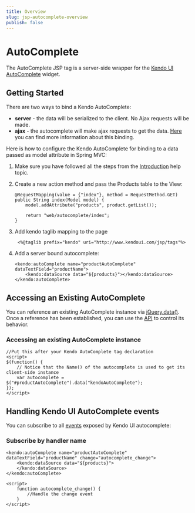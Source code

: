 ```yaml
---
title: Overview
slug: jsp-autocomplete-overview
publish: false
---
```


# AutoComplete

The AutoComplete JSP tag is a server-side wrapper for the [Kendo UI AutoComplete](http://docs.kendoui.com/api/web/autocomplete) widget.

## Getting Started

There are two ways to bind a Kendo AutoComplete:

*   **server** - the data will be serialized to the client. No Ajax requests will be made.
*   **ajax** - the autocomplete will make ajax requests to get the data. [Here](http://docs.kendoui.com/getting-started/using-kendo-with/jsp/tags/autocomplete/ajax-binding) you can find more information about this binding.

Here is how to configure the Kendo AutoComplete for binding to a data passed as model attribute in Spring MVC:

1.  Make sure you have followed all the steps from the [Introduction](http://docs.kendoui.com/getting-started/using-kendo-with/jsp/introduction) help topic.

2.  Create a new action method and pass the Products table to the View:

        @RequestMapping(value = {"index"}, method = RequestMethod.GET)
        public String index(Model model) {
            model.addAttribute("products", product.getList());

            return "web/autocomplete/index";
        }

3. Add kendo taglib mapping to the page

        <%@taglib prefix="kendo" uri="http://www.kendoui.com/jsp/tags"%>

4.  Add a server bound autocomplete:

        <kendo:autoComplete name="productAutoComplete" dataTextField="productName">
            <kendo:dataSource data="${products}"></kendo:dataSource>
        </kendo:autoComplete>

## Accessing an Existing AutoComplete

You can reference an existing AutoComplete instance via [jQuery.data()](http://api.jquery.com/jQuery.data/).
Once a reference has been established, you can use the [API](http://docs.kendoui.com/api/web/autocomplete#methods) to control its behavior.

### Accessing an existing AutoComplete instance

    //Put this after your Kendo AutoComplete tag declaration
    <script>
    $(function() {
        // Notice that the Name() of the autocomplete is used to get its client-side instance
        var autocomplete = $("#productAutoComplete").data("kendoAutoComplete");
    });
    </script>

## Handling Kendo UI AutoComplete events

You can subscribe to all [events](http://docs.kendoui.com/api/web/autocomplete#events) exposed by Kendo UI autocomplete:

### Subscribe by handler name

    <kendo:autoComplete name="productAutoComplete" dataTextField="productName" change="autocomplete_change">
        <kendo:dataSource data="${products}">
        </kendo:dataSource>
    </kendo:autoComplete>

    <script>
        function autocomplete_change() {
            //Handle the change event
        }
    </script>

